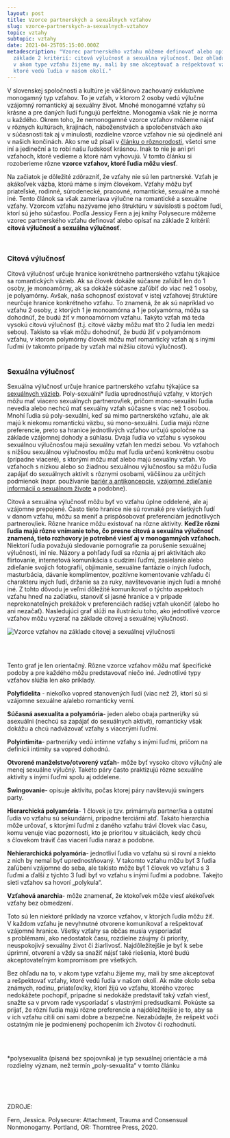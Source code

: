 ```yaml
---
layout: post
title: Vzorce partnerských a sexuálnych vzťahov
slug: vzorce-partnerskych-a-sexualnych-vztahov
topic: vztahy
subtopic: vztahy
date: 2021-04-25T05:15:00.000Z
metadescription: "Vzorec partnerského vzťahu môžeme definovať alebo opísať na
  základe 2 kritérií: citová výlučnosť a sexuálna výlučnosť. Bez ohľadu na to,
  v akom type vzťahu žijeme my, mali by sme akceptovať a rešpektovať vzťahy,
  ktoré vedú ľudia v našom okolí."
---
```

V slovenskej spoločnosti a kultúre je väčšinovo zachovaný exkluzívne monogamný typ vzťahov. To je vzťah, v ktorom 2 osoby vedú výlučne vzájomný romantický aj sexuálny život. Mnohé monogamné vzťahy sú krásne a pre daných ľudí fungujú perfektne. Monogamia však nie je norma u každého. Okrem toho, že nemonogamné vzorce vzťahov môžeme nájsť v rôznych kultúrach, krajinách, náboženstvách a spoločenstvách ako v súčasnosti tak aj v minulosti, rozdielne vzorce vzťahov nie sú ojedinelé ani v našich končinách. Ako sme už písali v [článku o rôznorodosti](/roznorodost/), všetci sme iní a jedineční a to robí našu ľudskosť krásnou. Inak to nie je ani pri vzťahoch, ktoré vedieme a ktoré nám vyhovujú. V tomto článku si rozoberieme rôzne **vzorce vzťahov, ktoré ľudia môžu viesť**.

Na začiatok je dôležité zdôrazniť, že vzťahy nie sú len partnerské. Vzťah je akákoľvek väzba, ktorú máme s iným človekom. Vzťahy môžu byť priateľské, rodinné, súrodenecké, pracovné, romantické, sexuálne a mnohé iné. Tento článok sa však zameriava výlučne na romantické a sexuálne vzťahy. Vzorcom vzťahu nazývame jeho štruktúru v súvislosti s počtom ľudí, ktorí sú jeho súčasťou. Podľa Jessicy Fern a jej knihy Polysecure môžeme vzorec partnerského vzťahu definovať alebo opísať na základe 2 kritérií: **citová výlučnosť a sexuálna výlučnosť**. 

<br>

### **Citová výlučnosť** 

Citová výlučnosť určuje hranice konkrétneho partnerského vzťahu týkajúce sa romantických väzieb. Ak sa človek dokáže súčasne zaľúbiť len do 1 osoby, je monoamórny, ak sa dokáže súčasne zaľúbiť do viac než 1 osoby, je polyamórny. Avšak, naša schopnosť existovať v istej vzťahovej štruktúre neurčuje hranice konkrétneho vzťahu. To znamená, že ak sú napríklad vo vzťahu 2 osoby, z ktorých 1 je monoamórna a 1 je polyamórna, môžu sa dohodnúť, že budú žiť v monoamórnom vzťahu. Takýto vzťah má teda vysokú citovú výlučnosť (t.j. citové väzby môžu mať títo 2 ľudia len medzi sebou). Takisto sa však môžu dohodnúť, že budú žiť v polyamórnom vzťahu, v ktorom polymórny človek môžu mať romantický vzťah aj s inými ľuďmi (v takomto prípade by vzťah mal nižšiu citovú výlučnosť). <br> 

### **Sexuálna výlučnosť**

Sexuálna výlučnosť určuje hranice partnerského vzťahu týkajúce sa [sexuálnych väzieb](/sexualne-aktivity/). Poly-sexuálni* ľudia uprednostňujú vzťahy, v ktorých môžu mať viacero sexuálnych partnerov/iek, pričom mono-sexuálni ľudia nevedia alebo nechcú mať sexuálny vzťah súčasne s viac než 1 osobou. Mnohí ľudia sú poly-sexuálni, keď sú mimo partnerského vzťahu, ale ak majú k niekomu romantickú väzbu, sú mono-sexuálni. Ľudia majú rôzne preferencie, preto sa hranice jednotlivých vzťahov určujú spoločne na základe vzájomnej dohody a súhlasu. Dvaja ľudia vo vzťahu s vysokou sexuálnou výlučnosťou majú sexuálny vzťah len medzi sebou. Vo vzťahoch s nižšou sexuálnou výlučnosťou môžu mať ľudia určenú konkrétnu osobu (prípadne viaceré), s ktorými môžu mať alebo majú sexuálny vzťah. Vo vzťahoch s nízkou alebo so žiadnou sexuálnou výlučnosťou sa môžu ľudia zapájať do sexuálnych aktivít s rôznymi osobami, väčšinou za určitých podmienok (napr. používanie [bariér a antikoncepcie](/ako-sa-chranit-proti-nezelanemu-tehotenstvu-a-prenosu-ppi/), [vzájomné zdieľanie informácií o sexuálnom živote](/komunikacia-v-sexualnom-vztahu/) a podobne). <br>

Citová a sexuálna výlučnosť môžu byť vo vzťahu úplne oddelené, ale aj vzájomne prepojené. Často tieto hranice nie sú rovnaké pre všetkých ľudí v danom vzťahu, môžu sa meniť a prispôsobovať preferenciám jednotlivých partnerov/iek. Rôzne hranice môžu existovať na rôzne aktivity. **Keďže rôzni ľudia majú rôzne vnímanie toho, čo presne citová a sexuálna výlučnosť znamená, tieto rozhovory je potrebné viesť aj v monogamných vzťahoch.** Niektorí ľudia považujú sledovanie pornografie za porušenie sexuálnej výlučnosti, iní nie. Názory a pohľady ľudí sa rôznia aj pri aktivitách ako flirtovanie, internetová komunikácia s cudzími ľuďmi, zasielanie alebo zdieľanie svojich fotografií, objímanie, sexuálne fantázie o iných ľuďoch, masturbácia, dávanie komplimentov, pozitívne komentovanie vzhľadu či charakteru iných ľudí, držanie sa za ruky, navštevovanie iných ľudí a mnohé iné. Z tohto dôvodu je veľmi dôležité komunikovať o týchto aspektoch vzťahu hneď na začiatku, stanoviť si jasné hranice a v prípade neprekonateľných prekážok v preferenciách radšej vzťah ukončiť (alebo ho ani nezačať). Nasledujúci graf slúži na ilustráciu toho, ako jednotlivé vzorce vzťahov môžu vyzerať na základe citovej a sexuálnej výlučnosti.

<div class="flex flex-wrap justify-around">
<img src="/images/uploads/vzorce-vztahov.jpg" alt="Vzorce vzťahov na základe citovej a sexuálnej výlučnosti">
</div>

<br> 

Tento graf je len orientačný. Rôzne vzorce vzťahov môžu mať špecifické podoby a pre každého môžu predstavovať niečo iné. Jednotlivé typy vzťahov slúžia len ako príklady. 

<div class='notes'>
<strong>Polyfidelita</strong> - niekoľko vopred stanovených ľudí (viac než 2), ktorí sú si vzájomne sexuálne a/alebo romanticky verní. <br>

<strong>Súčasná asexualita a polyamória</strong>- jeden alebo obaja partneri/ky sú asexuálni (nechcú sa zapájať do sexuálnych aktivít), romanticky však dokážu a chcú nadväzovať vzťahy s viacerými ľuďmi. <br>

<strong>Polyintimita</strong>- partneri/ky vedú intímne vzťahy s inými ľuďmi, pričom na definícii intimity sa vopred dohodnú. <br>

<strong>Otvorené manželstvo/otvorený vzťah</strong>- môže byť vysoko citovo výlučný ale menej sexuálne výlučný. Takéto páry často praktizujú rôzne sexuálne aktivity s inými ľuďmi spolu aj oddelene. <br>

<strong>Swingovanie</strong>- opisuje aktivitu, počas ktorej páry navštevujú swingers party. <br>

<strong>Hierarchická polyamória</strong>-  1 človek je tzv. primárny/a partner/ka a ostatní ľudia vo vzťahu sú sekundárni, prípadne terciárni atď. Takáto hierarchia môže určovať, s ktorými ľuďmi z daného vzťahu trávi človek viac času, komu venuje viac pozornosti, kto je prioritou v situáciách, kedy chcú s človekom tráviť čas viacerí ľudia naraz a podobne. <br>

<strong>Nehierarchická polyamória</strong>- jednotliví ľudia vo vzťahu sú si rovní a niekto z nich by nemal byť uprednostňovaný. V takomto vzťahu môžu byť 3 ľudia zaľúbení vzájomne do seba, ale takisto môže byť 1 človek vo vzťahu s 3 ľuďmi a ďalší z týchto 3 ľudí byť vo vzťahu s inými ľuďmi a podobne. Takejto sieti vzťahov sa hovorí „polykula“. <br>

<strong>Vzťahová anarchia</strong>- môže znamenať, že ktokoľvek môže viesť akékoľvek vzťahy bez obmedzení.

</div>

Toto sú len niektoré príklady na vzorce vzťahov, v ktorých ľudia môžu žiť. V každom vzťahu je nevyhnutné otvorene komunikovať a rešpektovať vzájomné hranice. Všetky vzťahy sa občas musia vysporiadať s problémami, ako nedostatok času, rozdielne záujmy či priority, neuspokojivý sexuálny život či žiarlivosť. Najdôležitejšie je byť k sebe úprimní, otvorení a vždy sa snažiť nájsť také riešenia, ktoré budú akceptovateľným kompromisom pre všetkých.

<div class='f-vztahy box-post'>

Bez ohľadu na to, v akom type vzťahu žijeme my, mali by sme akceptovať a rešpektovať vzťahy, ktoré vedú ľudia v našom okolí. Ak máte okolo seba známych, rodinu, priateľov/ky, ktorí žijú vo vzťahu, ktorého vzorec nedokážete pochopiť, prípadne si nedokáže predstaviť taký vzťah viesť, snažte sa v prvom rade vysporiadať s vlastnými predsudkami. Pokúste sa prijať, že rôzni ľudia majú rôzne preferencie a najdôležitejšie je to, aby sa v ich vzťahu cítili oni sami dobre a bezpečne. Nezabúdajte, že rešpekt voči ostatným nie je podmienený pochopením ich životov či rozhodnutí.

</div>

<br>
<br>

\*polysexualita (písaná bez spojovníka) je typ sexuálnej orientácie a má rozdielny význam, než termín „poly-sexualita“ v tomto článku

<br>
<br>
<br>
<p class="important-text">ZDROJE:</p>

Fern, Jessica. Polysecure: Attachment, Trauma and Consensual Nonmonogamy. Portland, OR: Thorntree Press, 2020.
